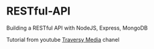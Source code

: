# RESTful-API
Building a RESTful API with NodeJS, Express, MongoDB

Tutorial from youtube [Traversy Media](https://www.youtube.com/watch?v=eB9Fq9I5ocs) chanel
